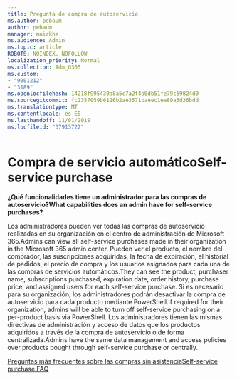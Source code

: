 ```yaml
---
title: Pregunta de compra de autoservicio
ms.author: pebaum
author: pebaum
manager: mnirkhe
ms.audience: Admin
ms.topic: article
ROBOTS: NOINDEX, NOFOLLOW
localization_priority: Normal
ms.collection: Adm_O365
ms.custom:
- "9001212"
- "3189"
ms.openlocfilehash: 14218f995430a8a5c7a2f4a0db51fe79c59824d0
ms.sourcegitcommit: fc2357059b6126b2ae3571baeec1ee89a5d36bdd
ms.translationtype: MT
ms.contentlocale: es-ES
ms.lasthandoff: 11/01/2019
ms.locfileid: "37913722"
---
```

# <a name="self-service-purchase"></a><span data-ttu-id="beb0a-102">Compra de servicio automático</span><span class="sxs-lookup"><span data-stu-id="beb0a-102">Self-service purchase</span></span>

<span data-ttu-id="beb0a-103">**¿Qué funcionalidades tiene un administrador para las compras de autoservicio?**</span><span class="sxs-lookup"><span data-stu-id="beb0a-103">**What capabilities does an admin have for self-service purchases?**</span></span>

<span data-ttu-id="beb0a-104">Los administradores pueden ver todas las compras de autoservicio realizadas en su organización en el centro de administración de Microsoft 365.</span><span class="sxs-lookup"><span data-stu-id="beb0a-104">Admins can view all self-service purchases made in their organization in the Microsoft 365 admin center.</span></span> <span data-ttu-id="beb0a-105">Pueden ver el producto, el nombre del comprador, las suscripciones adquiridas, la fecha de expiración, el historial de pedidos, el precio de compra y los usuarios asignados para cada una de las compras de servicios automáticos.</span><span class="sxs-lookup"><span data-stu-id="beb0a-105">They can see the product, purchaser name, subscriptions purchased, expiration date, order history, purchase price, and assigned users for each self-service purchase.</span></span>  <span data-ttu-id="beb0a-106">Si es necesario para su organización, los administradores podrán desactivar la compra de autoservicio para cada producto mediante PowerShell.</span><span class="sxs-lookup"><span data-stu-id="beb0a-106">If required for their organization, admins will be able to turn off self-service purchasing on a per-product basis via PowerShell.</span></span>  <span data-ttu-id="beb0a-107">Los administradores tienen las mismas directivas de administración y acceso de datos que los productos adquiridos a través de la compra de autoservicio o de forma centralizada.</span><span class="sxs-lookup"><span data-stu-id="beb0a-107">Admins have the same data management and access policies over products bought through self-service purchase or centrally.</span></span>

[<span data-ttu-id="beb0a-108">Preguntas más frecuentes sobre las compras sin asistencia</span><span class="sxs-lookup"><span data-stu-id="beb0a-108">Self-service purchase FAQ</span></span>](https://aka.ms/self-service-purchase-faq)

